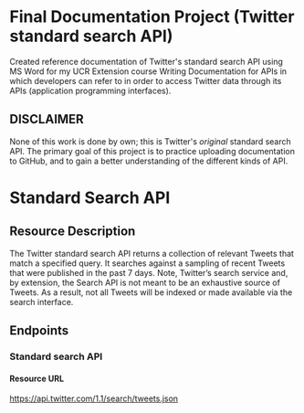 # Final Documentation Project (Twitter standard search API)
Created reference documentation of Twitter's standard search API using MS Word for my UCR Extension course Writing Documentation for APIs in which developers can refer to in order to access Twitter data through its APIs (application programming interfaces). 

## **DISCLAIMER**
None of this work is done by own; this is Twitter's *original* standard search API. The primary goal of this project is to practice uploading documentation to GitHub, and to gain a better understanding of the different kinds of API.
# Standard Search API
## Resource Description
The Twitter standard search API returns a collection of relevant Tweets that match a specified query. It searches against a sampling of recent Tweets that were published in the past 7 days. Note, Twitter’s search service and, by extension, the Search API is not meant to be an exhaustive source of Tweets. As a result, not all Tweets will be indexed or made available via the search interface.
## Endpoints
### Standard search API
#### Resource URL
https://api.twitter.com/1.1/search/tweets.json
